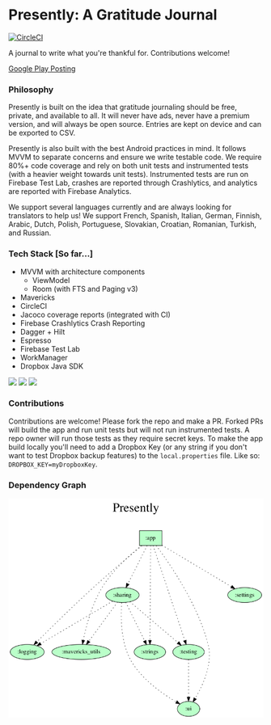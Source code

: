 # Presently: A Gratitude Journal
[![CircleCI](https://circleci.com/gh/alisonthemonster/Presently/tree/develop.svg?style=svg)](https://circleci.com/gh/alisonthemonster/Presently/tree/develop)

A journal to write what you're thankful for. Contributions welcome!

[Google Play Posting](https://play.google.com/store/apps/details?id=journal.gratitude.com.gratitudejournal&hl=en)

### Philosophy 
Presently is built on the idea that gratitude journaling should be free, private, and available to all. It will never have ads, never have a premium version, and will always be open source. Entries are kept on device and can be exported to CSV.

Presently is also built with the best Android practices in mind. It follows MVVM to separate concerns and ensure we write testable code. We require 80%+ code coverage and rely on both unit tests and instrumented tests (with a heavier weight towards unit tests). Instrumented tests are run on Firebase Test Lab, crashes are reported through Crashlytics, and analytics are reported with Firebase Analytics.

We support several languages currently and are always looking for translators to help us! We support French, Spanish, Italian, German, Finnish, Arabic, Dutch, Polish, Portuguese, Slovakian, Croatian, Romanian, Turkish, and Russian.

### Tech Stack [So far...]
- MVVM with architecture components
   - ViewModel
   - Room (with FTS and Paging v3)
- Mavericks
- CircleCI
- Jacoco coverage reports (integrated with CI)
- Firebase Crashlytics Crash Reporting
- Dagger + Hilt
- Espresso
- Firebase Test Lab
- WorkManager
- Dropbox Java SDK

<img src="https://i.imgur.com/Im3maBV.png" width="220">  <img src="https://i.imgur.com/O4J2yru.png" width="220">  <img src="https://i.imgur.com/TDCxl3N.png" width="220"> 

### Contributions
Contributions are welcome! Please fork the repo and make a PR. Forked PRs will build the app and run unit tests but will not run instrumented tests. A repo owner will run those tests as they require secret keys. To make the app build locally you'll need to add a Dropbox Key (or any string if you don't want to test Dropbox backup features) to the `local.properties` file. Like so: `DROPBOX_KEY=myDropboxKey`.


### Dependency Graph
![](dependency-graph/project.dot.png)
